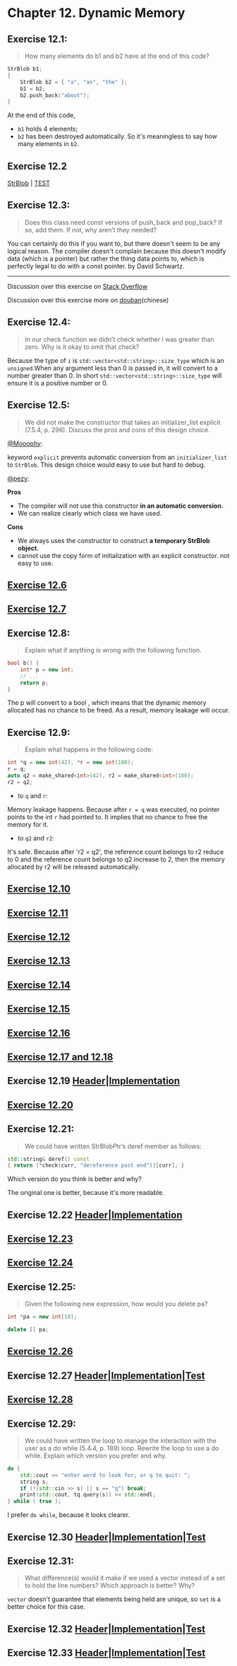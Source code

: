 # Chapter 12. Dynamic Memory

## Exercise 12.1:

> How many elements do b1 and b2 have at the end of this code?

```cpp
StrBlob b1;
{
    StrBlob b2 = { "a", "an", "the" };
    b1 = b2;
    b2.push_back("about");
}
```

At the end of this code,

* `b1` holds 4 elements;
* `b2` has been destroyed automatically. So it's meaningless to say how many elements in `b2`.

## Exercise 12.2

[StrBlob](ex12_02.h) | [TEST](ex12_02_TEST.cpp)

## Exercise 12.3:

> Does this class need const versions of push_back and pop_back? If so, add them. If not, why aren’t they needed?

You can certainly do this if you want to, but there doesn't seem to be any
logical reason. The compiler doesn't complain because this doesn't modify
data (which is a pointer) but rather the thing data points to, which is
perfectly legal to do with a const pointer. by David Schwartz.

-----

Discussion over this exercise
on [Stack Overflow](http://stackoverflow.com/questions/20725190/operating-on-dynamic-memory-is-it-meaningful-to-overload-a-const-memeber-functi)

Discussion over this exercise more on [douban](http://www.douban.com/group/topic/61573279/)(chinese)

## Exercise 12.4:

> In our check function we didn’t check whether i was greater than zero. Why is it okay to omit that check?

Because the type of `i` is `std::vector<std::string>::size_type` which
is an `unsigned`.When any argument less than 0 is passed in, it will convert
to a number greater than 0. In short `std::vector<std::string>::size_type`
will ensure it is a positive number or 0.

## Exercise 12.5:

> We did not make the constructor that takes an initializer_list explicit (7.5.4, p. 296). Discuss the pros and cons of
> this design choice.

[@Mooophy](https://github.com/Mooophy):

keyword `explicit` prevents automatic conversion from an `initializer_list` to `StrBlob`.
This design choice would easy to use but hard to debug.

[@pezy](https://github.com/pezy):

**Pros**

- The compiler will not use this constructor **in an automatic conversion**.
- We can realize clearly which class we have used.

**Cons**

- We always uses the constructor to construct **a temporary StrBlob object**.
- cannot use the copy form of initialization with an explicit constructor. not easy to use.

## [Exercise 12.6](ex12_06.cpp)

## [Exercise 12.7](ex12_07.cpp)

## Exercise 12.8:

> Explain what if anything is wrong with the following function.

```cpp
bool b() {
    int* p = new int;
    // ...
    return p;
}
```

The p will convert to a bool , which means that the dynamic memory allocated has no chance to be freed. As a result,
memory leakage will occur.

## Exercise 12.9:

> Explain what happens in the following code:

```cpp
int *q = new int(42), *r = new int(100);
r = q;
auto q2 = make_shared<int>(42), r2 = make_shared<int>(100);
r2 = q2;
```

- to `q` and `r`:

Memory leakage happens. Because after `r = q` was executed, no pointer points to the int `r` had pointed to. It implies
that no chance to free the memory for it.

- to `q2` and `r2`:

It's safe. Because after 'r2 = q2', the reference count belongs to r2 reduce to 0 and the reference count belongs to q2
increase to 2, then the memory allocated by r2 will be released automatically.

## [Exercise 12.10](ex12_10.cpp)

## [Exercise 12.11](ex12_11.cpp)

## [Exercise 12.12](ex12_12.cpp)

## [Exercise 12.13](ex12_13.cpp)

## [Exercise 12.14](ex12_14.cpp)

## [Exercise 12.15](ex12_15.cpp)

## [Exercise 12.16](ex12_16.cpp)

## [Exercise 12.17 and 12.18](ex12_17_18.cpp)

## Exercise 12.19 [Header](ex12_19.h)|[Implementation](ex12_19.cpp)

## [Exercise 12.20](ex12_20.cpp)

## Exercise 12.21:

> We could have written StrBlobPtr’s deref member as follows:

```cpp
std::string& deref() const
{ return (*check(curr, "dereference past end"))[curr]; }
```

Which version do you think is better and why?

The original one is better, because it's more readable.

## Exercise 12.22 [Header](ex12_22.h)|[Implementation](ex12_22.cpp)

## [Exercise 12.23](ex12_23.cpp)

## [Exercise 12.24](ex12_24.cpp)

## Exercise 12.25:

> Given the following new expression, how would you delete pa?

```cpp
int *pa = new int[10];
```

```cpp
delete [] pa;
```

## [Exercise 12.26](ex12_26.cpp)

## Exercise 12.27 [Header](ex12_27_30.h)|[Implementation](ex12_27_30.cpp)|[Test](ex12_27_30_TEST.cpp)

## [Exercise 12.28](ex12_28.cpp)

## Exercise 12.29:

> We could have written the loop to manage the interaction with the user as a do while (5.4.4, p. 189) loop. Rewrite the
> loop to use a do while. Explain which version you prefer and why.

```cpp
do {
    std::cout << "enter word to look for, or q to quit: ";
    string s;
    if (!(std::cin >> s) || s == "q") break;
    print(std::cout, tq.query(s)) << std::endl;
} while ( true );
```

I prefer `do while`, because it looks clearer.

## Exercise 12.30 [Header](ex12_27_30.h)|[Implementation](ex12_27_30.cpp)|[Test](ex12_27_30_TEST.cpp)

## Exercise 12.31:

> What difference(s) would it make if we used a vector instead of a set to hold the line numbers? Which approach is
> better? Why?

`vector` doesn't guarantee that elements being held are unique, so `set` is a better choice for this case.

## Exercise 12.32 [Header](ex12_32.h)|[Implementation](ex12_32.cpp)|[Test](ex12_32_TEST.cpp)

## Exercise 12.33 [Header](ex12_33.h)|[Implementation](ex12_33.cpp)|[Test](ex12_33_TEST.cpp)
